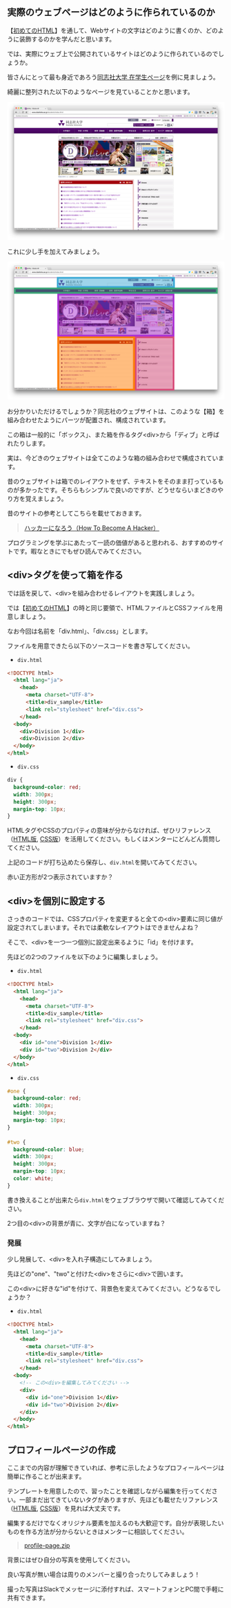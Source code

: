 ## 実際のウェブページはどのように作られているのか

【[初めてのHTML](helloworld.md)】を通して、Webサイトの文字はどのように書くのか、どのように装飾するのかを学んだと思います。

では、実際にウェブ上で公開されているサイトはどのように作られているのでしょうか。

皆さんにとって最も身近であろう[同志社大学 在学生ページ](http://www.doshisha.ac.jp/students/index.html)を例に見ましょう。

綺麗に整列された以下のようなページを見ていることかと思います。

![doshisha.png](images/doshisha.png)

これに少し手を加えてみましょう。

![doshisha_div.png](images/doshisha_div.png)

お分かりいただけるでしょうか？同志社のウェブサイトは、このような【箱】を組み合わせたようにパーツが配置され、構成されています。

この箱は一般的に「ボックス」、また箱を作るタグ\<div\>から「ディブ」と呼ばれたりします。

実は、今どきのウェブサイトは全てこのような箱の組み合わせで構成されています。

昔のウェブサイトは箱でのレイアウトをせず、テキストをそのまま打っているものが多かったです。そちらもシンプルで良いのですが、どうせならいまどきのやり方を覚えましょう。

昔のサイトの参考としてこちらを載せておきます。

 > [ハッカーになろう（How To Become A Hacker）](http://cruel.org/freeware/hacker.html)
 
 プログラミングを学ぶにあたって一読の価値があると思われる、おすすめのサイトです。暇なときにでもぜひ読んでみてください。
 
 
## \<div>タグを使って箱を作る

では話を戻して、\<div>を組み合わせるレイアウトを実践しましょう。

では【[初めてのHTML](helloworld.md)】の時と同じ要領で、HTMLファイルとCSSファイルを用意しましょう。

なお今回は名前を「div.html」、「div.css」とします。

ファイルを用意できたら以下のソースコードを書き写してください。

- `div.html`

```html
<!DOCTYPE html>
  <html lang="ja">
    <head>
      <meta charset="UTF-8">
      <title>div_sample</title>
      <link rel="stylesheet" href="div.css">
    </head>
  <body>
    <div>Division 1</div>
    <div>Division 2</div>
  </body>
</html>
```

- `div.css`

```css
div {
  background-color: red;
  width: 300px;
  height: 300px;
  margin-top: 10px;
}
```

HTMLタグやCSSのプロパティの意味が分からなければ、ぜひリファレンス（[HTML版](../common/html-reference.md), [CSS版](../common/css-reference.md)）を活用してください。もしくはメンターにどんどん質問してください。

上記のコードが打ち込めたら保存し、`div.html`を開いてみてください。

赤い正方形が2つ表示されていますか？

## \<div>を個別に設定する

さっきのコードでは、CSSプロパティを変更すると全ての\<div>要素に同じ値が設定されてしまいます。それでは柔軟なレイアウトはできませんよね？

そこで、\<div>を一つ一つ個別に設定出来るように「id」を付けます。

先ほどの2つのファイルを以下のように編集しましょう。

- `div.html`

```html
<!DOCTYPE html>
  <html lang="ja">
    <head>
      <meta charset="UTF-8">
      <title>div_sample</title>
      <link rel="stylesheet" href="div.css">
    </head>
  <body>
    <div id="one">Division 1</div>
    <div id="two">Division 2</div>
  </body>
</html>
```

- `div.css`

```css
#one {
  background-color: red;
  width: 300px;
  height: 300px;
  margin-top: 10px;
}

#two {
  background-color: blue;
  width: 300px;
  height: 300px;
  margin-top: 10px;
  color: white;
}
```

書き換えることが出来たら`div.html`をウェブブラウザで開いて確認してみてください。

2つ目の\<div>の背景が青に、文字が白になっていますね？

### 発展

少し発展して、\<div>を入れ子構造にしてみましょう。

先ほどの"one"、"two"と付けた\<div>をさらに\<div>で囲います。

この\<div>に好きな"id"を付けて、背景色を変えてみてください。どうなるでしょうか？

- `div.html`

```html
<!DOCTYPE html>
  <html lang="ja">
    <head>
      <meta charset="UTF-8">
      <title>div_sample</title>
      <link rel="stylesheet" href="div.css">
    </head>
  <body>
    <!-- この<div>を編集してみてください -->
    <div>
      <div id="one">Division 1</div>
      <div id="two">Division 2</div>
    </div>
  </body>
</html>
```

## プロフィールページの作成

ここまでの内容が理解できていれば、参考に示したようなプロフィールページは簡単に作ることが出来ます。

テンプレートを用意したので、習ったことを確認しながら編集を行ってください。一部まだ出てきていないタグがありますが、先ほども載せたリファレンス（[HTML版](../common/html-reference.md), [CSS版](../common/css-reference.md)）を見れば大丈夫です。

編集するだけでなくオリジナル要素を加えるのも大歓迎です。自分が表現したいものを作る方法が分からないときはメンターに相談してください。

> [profile-page.zip](./sample/profile-page.zip?raw=true)

背景にはぜひ自分の写真を使用してください。

良い写真が無い場合は周りのメンバーと撮り合ったりしてみましょう！

撮った写真はSlackでメッセージに添付すれば、スマートフォンとPC間で手軽に共有できます。
